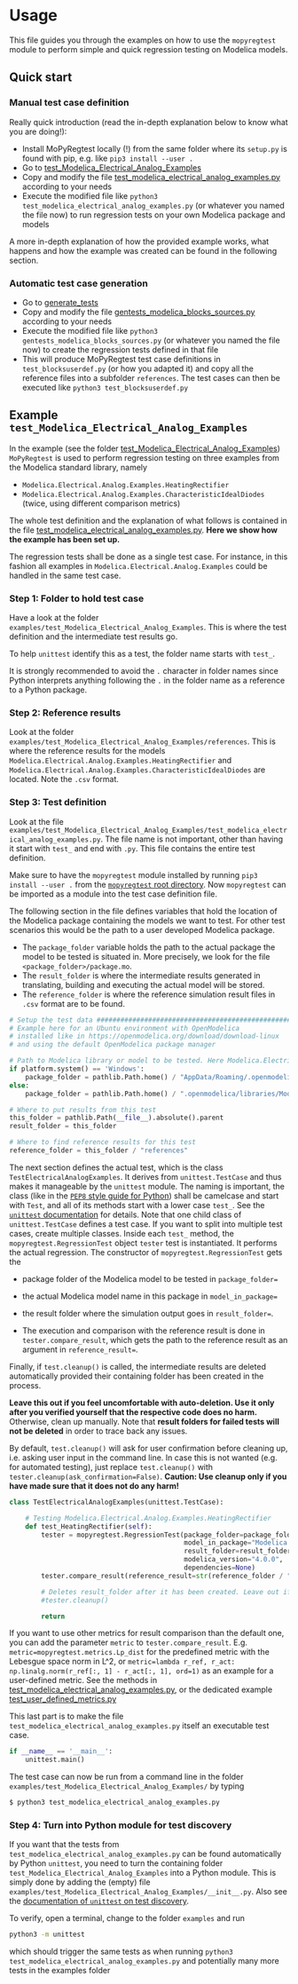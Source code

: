 # Usage
This file guides you through the examples on how to use the `mopyregtest` module to perform simple and quick regression 
testing on Modelica models. 


## Quick start

### Manual test case definition
Really quick introduction (read the in-depth explanation below to know what you are doing!): 
* Install MoPyRegtest locally (!) from the same folder where its `setup.py` is found with pip, e.g. like `pip3 install --user .`
* Go to [test_Modelica_Electrical_Analog_Examples](/examples/test_Modelica_Electrical_Analog_Examples)
* Copy and modify the file [test_modelica_electrical_analog_examples.py](/examples/test_Modelica_Electrical_Analog_Examples/test_modelica_electrical_analog_examples.py) according to your needs
* Execute the modified file like `python3 test_modelica_electrical_analog_examples.py`
  (or whatever you named the file now) to run regression tests on your own Modelica package and models

A more in-depth explanation of how the provided example works, what happens and how the example was created 
can be found in the following section.

### Automatic test case generation
* Go to [generate_tests](/examples/generate_tests)
* Copy and modify the file [gentests_modelica_blocks_sources.py](/examples/generate_tests/gentests_modelica_blocks_sources.py) according to your needs
* Execute the modified file like `python3 gentests_modelica_blocks_sources.py` (or whatever you named the file now) 
  to create the regression tests defined in that file
* This will produce MoPyRegtest test case definitions in `test_blocksuserdef.py` (or how you adapted it) and copy all
  the reference files into a subfolder `references`. The test cases can then be executed 
  like `python3 test_blocksuserdef.py`

## Example `test_Modelica_Electrical_Analog_Examples`
In the example (see the folder [test_Modelica_Electrical_Analog_Examples](/examples/test_Modelica_Electrical_Analog_Examples)) `MoPyRegtest` is used to perform 
regression testing on three examples from the Modelica standard library, namely
* `Modelica.Electrical.Analog.Examples.HeatingRectifier`
* `Modelica.Electrical.Analog.Examples.CharacteristicIdealDiodes` (twice, using different comparison metrics)

The whole test definition and the explanation of what follows is contained in the file 
[test_modelica_electrical_analog_examples.py](/examples/test_Modelica_Electrical_Analog_Examples/test_modelica_electrical_analog_examples.py). 
**Here we show how the example has been set up.** 

The regression tests shall be done as a single test case. For instance, in this fashion all examples in 
`Modelica.Electrical.Analog.Examples` could be handled in the same test case. 

### Step 1: Folder to hold test case
Have a look at the folder `examples/test_Modelica_Electrical_Analog_Examples`. 
This is where the test definition and the intermediate test results go. 

To help `unittest` identify this as a test, the folder name starts with `test_`. 

It is strongly recommended to avoid the `.` character in folder names since Python interprets anything following the `.` 
in the folder name as a reference to a Python package. 

### Step 2: Reference results
Look at the folder `examples/test_Modelica_Electrical_Analog_Examples/references`. 
This is where the reference results for the models 
`Modelica.Electrical.Analog.Examples.HeatingRectifier` and `Modelica.Electrical.Analog.Examples.CharacteristicIdealDiodes` 
are located. Note the `.csv` format. 

### Step 3: Test definition
Look at the file `examples/test_Modelica_Electrical_Analog_Examples/test_modelica_electrical_analog_examples.py`. 
The file name is not important, other than having it start with `test_` and end with `.py`. 
This file contains the entire test definition. 

Make sure to have the `mopyregtest` module installed by running `pip3 install --user .` from the 
[`mopyregtest` root directory](/). Now `mopyregtest` can be imported as a module into the test case definition file. 

The following section in the file defines variables that hold the location of the Modelica package containing the models
we want to test. For other test scenarios this would be the path to a user developed Modelica package.
* The `package_folder` variable holds the path to the actual package the model to be tested is situated in. 
  More precisely, we look for the file `<package_folder>/package.mo`. 
* The `result_folder` is where the intermediate results generated in translating, building and executing the actual 
  model will be stored. 
* The `reference_folder` is where the reference simulation result files in `.csv` format are to be found. 

```python
# Setup the test data #########################################################
# Example here for an Ubuntu environment with OpenModelica
# installed like in https://openmodelica.org/download/download-linux
# and using the default OpenModelica package manager

# Path to Modelica library or model to be tested. Here Modelica.Electrial
if platform.system() == 'Windows':
    package_folder = pathlib.Path.home() / "AppData/Roaming/.openmodelica/libraries/Modelica 4.0.0+maint.om"
else:
    package_folder = pathlib.Path.home() / ".openmodelica/libraries/Modelica 4.0.0+maint.om/Electrical"

# Where to put results from this test
this_folder = pathlib.Path(__file__).absolute().parent
result_folder = this_folder

# Where to find reference results for this test
reference_folder = this_folder / "references"
```

The next section defines the actual test, which is the class `TestElectricalAnalogExamples`. 
It derives from `unittest.TestCase` and thus makes it manageable by the `unittest` module. 
The naming is important, the class (like in the [`PEP8` style guide for Python](https://www.python.org/dev/peps/pep-0008/)) 
shall be camelcase and start with `Test`, and all of its methods start with a lower case `test_`. 
See the [`unittest` documentation](https://docs.python.org/3/library/unittest.html) for details. Note that one child class of `unittest.TestCase` defines a test case. 
If you want to split into multiple test cases, create multiple classes. 
Inside each `test_` method, the `mopyregtest.RegressionTest` object `tester` test is instantiated. It performs the
actual regression. The constructor of `mopyregtest.RegressionTest` gets the 
* package folder of the Modelica model to be tested in `package_folder=`
* the actual Modelica model name in this package in `model_in_package=`
* the result folder where the simulation output goes in `result_folder=`. 

* The execution and comparison with the reference result is done in `tester.compare_result`, which gets the path to
the reference result as an argument in `reference_result=`. 

Finally, if `test.cleanup()` is called, the intermediate results are deleted automatically provided their containing 
folder has been created in the process. 

**Leave this out if you feel uncomfortable with auto-deletion. Use it only after you verified yourself that the respective code does no harm.**
Otherwise, clean up manually. Note that **result folders for failed tests will not be deleted** in order to trace back any issues. 

By default, `test.cleanup()` will ask for user confirmation before cleaning up, i.e. asking user input in the command line. 
In case this is not wanted (e.g. for automated testing), just replace `test.cleanup()` with `tester.cleanup(ask_confirmation=False)`.
**Caution: Use cleanup only if you have made sure that it does not do any harm!**

```python
class TestElectricalAnalogExamples(unittest.TestCase):

    # Testing Modelica.Electrical.Analog.Examples.HeatingRectifier
    def test_HeatingRectifier(self):
        tester = mopyregtest.RegressionTest(package_folder=package_folder,
                                            model_in_package="Modelica.Electrical.Analog.Examples.HeatingRectifier",
                                            result_folder=result_folder / "Modelica.Electrical.Analog.Examples.HeatingRectifier",
                                            modelica_version="4.0.0",
                                            dependencies=None)
        tester.compare_result(reference_result=str(reference_folder / "Modelica.Electrical.Analog.Examples.HeatingRectifier_res.csv"), tol=1e-3)

        # Deletes result_folder after it has been created. Leave out if you feel uncomfortable with auto-deletion!
        #tester.cleanup()

        return
```

If you want to use other metrics for result comparison than the default one, you can add the parameter `metric`
to `tester.compare_result`. E.g. `metric=mopyregtest.metrics.Lp_dist` for the predefined metric with the Lebesgue space norm
in L^2, or `metric=lambda r_ref, r_act: np.linalg.norm(r_ref[:, 1] - r_act[:, 1], ord=1)` as an example for a 
user-defined metric. See the methods in 
[test_modelica_electrical_analog_examples.py](/examples/test_Modelica_Electrical_Analog_Examples/test_modelica_electrical_analog_examples.py),
or the dedicated example [test_user_defined_metrics.py](/examples/test_user_defined_metrics/test_user_defined_metrics.py)

This last part is to make the file `test_modelica_electrical_analog_examples.py` itself an executable test case. 

```python
if __name__ == '__main__':
    unittest.main()
```

The test case can now be run from a command line in the folder `examples/test_Modelica_Electrical_Analog_Examples/` by typing

```bash
$ python3 test_modelica_electrical_analog_examples.py
```

### Step 4: Turn into Python module for test discovery
If you want that the tests from `test_modelica_electrical_analog_examples.py` can be found automatically by 
Python `unittest`, you need to turn the containing folder `test_Modelica_Electrical_Analog_Examples` into a Python module. 
This is simply done by adding the (empty) file `examples/test_Modelica_Electrical_Analog_Examples/__init__.py`. 
Also see the [documentation of `unittest` on test discovery](https://docs.python.org/3/library/unittest.html#test-discovery). 

To verify, open a terminal, change to the folder `examples` and run

```bash
python3 -m unittest
```

which should trigger the same tests as when running `python3 test_modelica_electrical_analog_examples.py` and 
potentially many more tests in the examples folder

